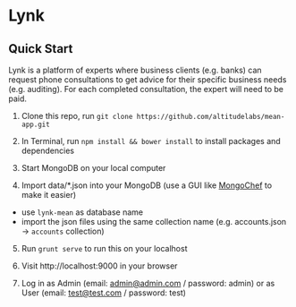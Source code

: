 # Lynk

## Quick Start
Lynk is a platform of experts where business clients (e.g. banks) can request phone consultations to get advice for their specific business needs (e.g. auditing). For each completed consultation, the expert will need to be paid.

1. Clone this repo, run `git clone https://github.com/altitudelabs/mean-app.git`

2. In Terminal, run `npm install && bower install` to install packages and dependencies

3. Start MongoDB on your local computer

4. Import data/*.json into your MongoDB (use a GUI like [MongoChef](http://3t.io/mongochef/) to make it easier)
  - use `lynk-mean` as database name
  - import the json files using the same collection name (e.g. accounts.json -> `accounts` collection) 

5. Run `grunt serve` to run this on your localhost

6. Visit http://localhost:9000 in your browser

7. Log in as Admin (email: admin@admin.com / password: admin) or as User (email: test@test.com / password: test)

